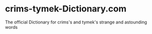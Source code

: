 # crims-tymek-Dictionary.com
The official Dictionary for crims's and tymek's strange and astounding words
